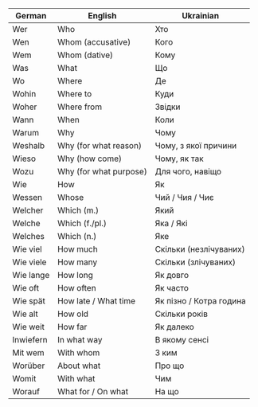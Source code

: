 | German         | English                | Ukrainian               |
|----------------|------------------------|-------------------------|
| Wer            | Who                    | Хто                     |
| Wen            | Whom (accusative)      | Кого                    |
| Wem            | Whom (dative)          | Кому                    |
| Was            | What                   | Що                      |
| Wo             | Where                  | Де                      |
| Wohin          | Where to               | Куди                    |
| Woher          | Where from             | Звідки                  |
| Wann           | When                   | Коли                    |
| Warum          | Why                    | Чому                    |
| Weshalb        | Why (for what reason)  | Чому, з якої причини    |
| Wieso          | Why (how come)         | Чому, як так            |
| Wozu           | Why (for what purpose) | Для чого, навіщо        |
| Wie            | How                    | Як                      |
| Wessen         | Whose                  | Чий / Чия / Чиє         |
| Welcher        | Which (m.)             | Який                    |
| Welche         | Which (f./pl.)         | Яка / Які               |
| Welches        | Which (n.)             | Яке                     |
| Wie viel       | How much               | Скільки (незлічуваних)  |
| Wie viele      | How many               | Скільки (злічуваних)    |
| Wie lange      | How long               | Як довго                |
| Wie oft        | How often              | Як часто                |
| Wie spät       | How late / What time   | Як пізно / Котра година |
| Wie alt        | How old                | Скільки років           |
| Wie weit       | How far                | Як далеко               |
| Inwiefern      | In what way            | В якому сенсі           |
| Mit wem        | With whom              | З ким                   |
| Worüber        | About what             | Про що                  |
| Womit          | With what              | Чим                     |
| Worauf         | What for / On what     | На що                   |

